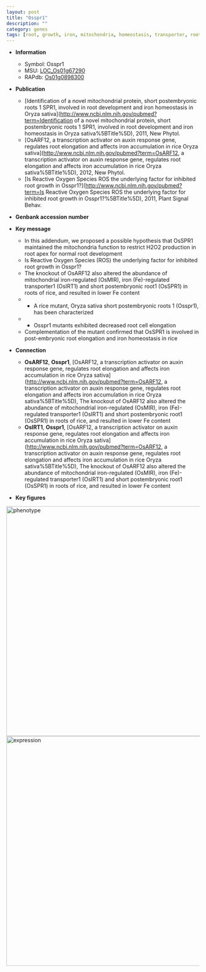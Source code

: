 ```yaml
---
layout: post
title: "Osspr1"
description: ""
category: genes
tags: [root, growth, iron, mitochondria, homeostasis, transporter, root development, cell elongation]
---
```


* **Information**  
    + Symbol: Osspr1  
    + MSU: [LOC_Os01g67290](http://rice.plantbiology.msu.edu/cgi-bin/ORF_infopage.cgi?orf=LOC_Os01g67290)  
    + RAPdb: [Os01g0898300](http://rapdb.dna.affrc.go.jp/viewer/gbrowse_details/irgsp1?name=Os01g0898300)  

* **Publication**  
    + [Identification of a novel mitochondrial protein, short postembryonic roots 1 SPR1, involved in root development and iron homeostasis in Oryza sativa](http://www.ncbi.nlm.nih.gov/pubmed?term=Identification of a novel mitochondrial protein, short postembryonic roots 1 SPR1, involved in root development and iron homeostasis in Oryza sativa%5BTitle%5D), 2011, New Phytol.
    + [OsARF12, a transcription activator on auxin response gene, regulates root elongation and affects iron accumulation in rice Oryza sativa](http://www.ncbi.nlm.nih.gov/pubmed?term=OsARF12, a transcription activator on auxin response gene, regulates root elongation and affects iron accumulation in rice Oryza sativa%5BTitle%5D), 2012, New Phytol.
    + [Is Reactive Oxygen Species ROS the underlying factor for inhibited root growth in Osspr1?](http://www.ncbi.nlm.nih.gov/pubmed?term=Is Reactive Oxygen Species ROS the underlying factor for inhibited root growth in Osspr1?%5BTitle%5D), 2011, Plant Signal Behav.

* **Genbank accession number**  

* **Key message**  
    + In this addendum, we proposed a possible hypothesis that OsSPR1 maintained the mitochondria function to restrict H2O2 production in root apex for normal root development
    + Is Reactive Oxygen Species (ROS) the underlying factor for inhibited root growth in Osspr1?
    + The knockout of OsARF12 also altered the abundance of mitochondrial iron-regulated (OsMIR), iron (Fe)-regulated transporter1 (OsIRT1) and short postembryonic root1 (OsSPR1) in roots of rice, and resulted in lower Fe content
    + * A rice mutant, Oryza sativa short postembryonic roots 1 (Osspr1), has been characterized
    + * Osspr1 mutants exhibited decreased root cell elongation
    + Complementation of the mutant confirmed that OsSPR1 is involved in post-embryonic root elongation and iron homeostasis in rice

* **Connection**  
    + __OsARF12__, __Osspr1__, [OsARF12, a transcription activator on auxin response gene, regulates root elongation and affects iron accumulation in rice Oryza sativa](http://www.ncbi.nlm.nih.gov/pubmed?term=OsARF12, a transcription activator on auxin response gene, regulates root elongation and affects iron accumulation in rice Oryza sativa%5BTitle%5D), The knockout of OsARF12 also altered the abundance of mitochondrial iron-regulated (OsMIR), iron (Fe)-regulated transporter1 (OsIRT1) and short postembryonic root1 (OsSPR1) in roots of rice, and resulted in lower Fe content
    + __OsIRT1__, __Osspr1__, [OsARF12, a transcription activator on auxin response gene, regulates root elongation and affects iron accumulation in rice Oryza sativa](http://www.ncbi.nlm.nih.gov/pubmed?term=OsARF12, a transcription activator on auxin response gene, regulates root elongation and affects iron accumulation in rice Oryza sativa%5BTitle%5D), The knockout of OsARF12 also altered the abundance of mitochondrial iron-regulated (OsMIR), iron (Fe)-regulated transporter1 (OsIRT1) and short postembryonic root1 (OsSPR1) in roots of rice, and resulted in lower Fe content

* **Key figures**  
<img src="http://funRiceGenes.github.io/images/Osspr1.pheno.png" alt="phenotype"  style="width: 600px;"/>

<img src="http://funRiceGenes.github.io/images/Osspr1.exp.png" alt="expression"  style="width: 600px;"/>


